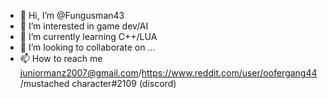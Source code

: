 - 👋 Hi, I’m @Fungusman43
- 👀 I’m interested in game dev/AI
- 🌱 I’m currently learning C++/LUA
- 💞️ I’m looking to collaborate on ...
- 📫 How to reach me juniormanz2007@gmail.com/https://www.reddit.com/user/oofergang44 /mustached character#2109 (discord)

<!---
Fungusman43/Fungusman43 is a ✨ special ✨ repository because its `README.md` (this file) appears on your GitHub profile.
You can click the Preview link to take a look at your changes.
--->
